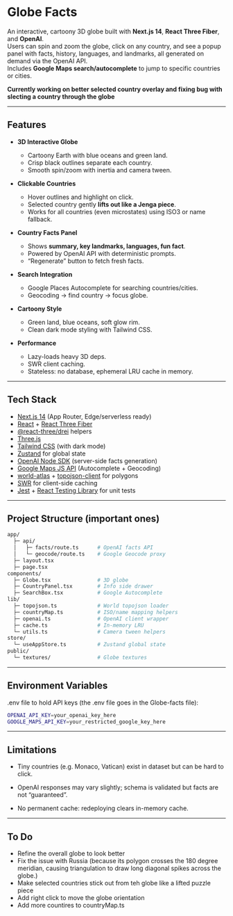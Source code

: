 # Globe Facts

An interactive, cartoony 3D globe built with **Next.js 14**, **React Three Fiber**, and **OpenAI**.  
Users can spin and zoom the globe, click on any country, and see a popup panel with facts, history, languages, and landmarks, all generated on demand via the OpenAI API.  
Includes **Google Maps search/autocomplete** to jump to specific countries or cities.

**Currently working on better selected country overlay and fixing bug with slecting a country through the globe**

---

## Features

- **3D Interactive Globe**
  - Cartoony Earth with blue oceans and green land.
  - Crisp black outlines separate each country.
  - Smooth spin/zoom with inertia and camera tween.

- **Clickable Countries**
  - Hover outlines and highlight on click.
  - Selected country gently **lifts out like a Jenga piece**.
  - Works for all countries (even microstates) using ISO3 or name fallback.

- **Country Facts Panel**
  - Shows **summary, key landmarks, languages, fun fact**.
  - Powered by OpenAI API with deterministic prompts.
  - “Regenerate” button to fetch fresh facts.

- **Search Integration**
  - Google Places Autocomplete for searching countries/cities.
  - Geocoding → find country → focus globe.

- **Cartoony Style**
  - Green land, blue oceans, soft glow rim.
  - Clean dark mode styling with Tailwind CSS.

- **Performance**
  - Lazy-loads heavy 3D deps.
  - SWR client caching.
  - Stateless: no database, ephemeral LRU cache in memory.

---

## Tech Stack

- [Next.js 14](https://nextjs.org/) (App Router, Edge/serverless ready)
- [React](https://react.dev/) + [React Three Fiber](https://docs.pmnd.rs/react-three-fiber/getting-started/introduction)
- [@react-three/drei](https://github.com/pmndrs/drei) helpers
- [Three.js](https://threejs.org/)
- [Tailwind CSS](https://tailwindcss.com/) (with dark mode)
- [Zustand](https://github.com/pmndrs/zustand) for global state
- [OpenAI Node SDK](https://www.npmjs.com/package/openai) (server-side facts generation)
- [Google Maps JS API](https://developers.google.com/maps/documentation/javascript/overview) (Autocomplete + Geocoding)
- [world-atlas](https://github.com/topojson/world-atlas) + [topojson-client](https://github.com/topojson/topojson-client) for polygons
- [SWR](https://swr.vercel.app/) for client-side caching
- [Jest](https://jestjs.io/) + [React Testing Library](https://testing-library.com/) for unit tests

---

## Project Structure (important ones)

```bash
app/
  ├─ api/
  │   ├─ facts/route.ts      # OpenAI facts API
  │   └─ geocode/route.ts    # Google Geocode proxy
  ├─ layout.tsx
  ├─ page.tsx
components/
  ├─ Globe.tsx               # 3D globe
  ├─ CountryPanel.tsx        # Info side drawer
  ├─ SearchBox.tsx           # Google Autocomplete
lib/
  ├─ topojson.ts             # World topojson loader
  ├─ countryMap.ts           # ISO/name mapping helpers
  ├─ openai.ts               # OpenAI client wrapper
  ├─ cache.ts                # In-memory LRU
  └─ utils.ts                # Camera tween helpers
store/
  └─ useAppStore.ts          # Zustand global state
public/
  └─ textures/               # Globe textures

```

---

## Environment Variables

.env file to hold API keys (the .env file goes in the Globe-facts file):
```bash
OPENAI_API_KEY=your_openai_key_here
GOOGLE_MAPS_API_KEY=your_restricted_google_key_here
```

---

## Limitations

- Tiny countries (e.g. Monaco, Vatican) exist in dataset but can be hard to click.
- OpenAI responses may vary slightly; schema is validated but facts are not “guaranteed”.

- No permanent cache: redeploying clears in-memory cache.

---

## To Do

- Refine the overall globe to look better
- Fix the issue with Russia (because its polygon crosses the 180 degree meridian, causing triangulation to draw long diagonal spikes across the globe.)
- Make selected countries stick out from teh globe like a lifted puzzle piece
- Add right click to move the globe orientation
- Add more countires to countryMap.ts
